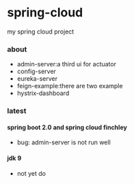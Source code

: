 # spring-cloud

my spring cloud project

### about
- admin-server:a third ui for actuator
- config-server
- eureka-server
- feign-example:there are two example
- hystrix-dashboard

### latest

#### spring boot 2.0 and spring cloud finchley

- bug: admin-server is not run well

#### jdk 9

- not yet do
